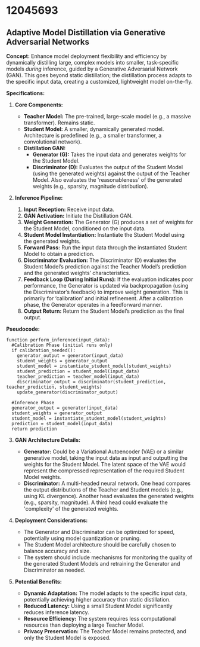 # 12045693

## Adaptive Model Distillation via Generative Adversarial Networks

**Concept:** Enhance model deployment flexibility and efficiency by dynamically distilling large, complex models into smaller, task-specific models *during* inference, guided by a Generative Adversarial Network (GAN). This goes beyond static distillation; the distillation process adapts to the specific input data, creating a customized, lightweight model on-the-fly.

**Specifications:**

1.  **Core Components:**
    *   **Teacher Model:** The pre-trained, large-scale model (e.g., a massive transformer). Remains static.
    *   **Student Model:** A smaller, dynamically generated model. Architecture is predefined (e.g., a smaller transformer, a convolutional network).
    *   **Distillation GAN:**
        *   **Generator (G):**  Takes the input data and generates weights for the Student Model.
        *   **Discriminator (D):**  Evaluates the output of the Student Model (using the generated weights) against the output of the Teacher Model. Also evaluates the 'reasonableness' of the generated weights (e.g., sparsity, magnitude distribution).

2.  **Inference Pipeline:**
    1.  **Input Reception:** Receive input data.
    2.  **GAN Activation:** Initiate the Distillation GAN.
    3.  **Weight Generation:** The Generator (G) produces a set of weights for the Student Model, conditioned on the input data.
    4.  **Student Model Instantiation:** Instantiate the Student Model using the generated weights.
    5.  **Forward Pass:** Run the input data through the instantiated Student Model to obtain a prediction.
    6.  **Discriminator Evaluation:** The Discriminator (D) evaluates the Student Model’s prediction against the Teacher Model’s prediction and the generated weights’ characteristics.
    7.  **Feedback Loop (During Initial Runs):** If the evaluation indicates poor performance, the Generator is updated via backpropagation (using the Discriminator’s feedback) to improve weight generation. This is primarily for ‘calibration’ and initial refinement.  After a calibration phase, the Generator operates in a feedforward manner.
    8.  **Output Return:** Return the Student Model’s prediction as the final output.

**Pseudocode:**

```
function perform_inference(input_data):
  #Calibration Phase (initial runs only)
  if calibration_needed():
    generator_output = generator(input_data)
    student_weights = generator_output
    student_model = instantiate_student_model(student_weights)
    student_prediction = student_model(input_data)
    teacher_prediction = teacher_model(input_data)
    discriminator_output = discriminator(student_prediction, teacher_prediction, student_weights)
    update_generator(discriminator_output)

  #Inference Phase
  generator_output = generator(input_data)
  student_weights = generator_output
  student_model = instantiate_student_model(student_weights)
  prediction = student_model(input_data)
  return prediction
```

3.  **GAN Architecture Details:**
    *   **Generator:** Could be a Variational Autoencoder (VAE) or a similar generative model, taking the input data as input and outputting the weights for the Student Model. The latent space of the VAE would represent the compressed representation of the required Student Model weights.
    *   **Discriminator:** A multi-headed neural network. One head compares the output distributions of the Teacher and Student models (e.g., using KL divergence). Another head evaluates the generated weights (e.g., sparsity, magnitude). A third head could evaluate the 'complexity' of the generated weights.

4. **Deployment Considerations:**
   *  The Generator and Discriminator can be optimized for speed, potentially using model quantization or pruning.
   *  The Student Model architecture should be carefully chosen to balance accuracy and size.
   *  The system should include mechanisms for monitoring the quality of the generated Student Models and retraining the Generator and Discriminator as needed.

5. **Potential Benefits:**

   *  **Dynamic Adaptation:** The model adapts to the specific input data, potentially achieving higher accuracy than static distillation.
   *  **Reduced Latency:**  Using a small Student Model significantly reduces inference latency.
   *  **Resource Efficiency:**  The system requires less computational resources than deploying a large Teacher Model.
   *  **Privacy Preservation:**  The Teacher Model remains protected, and only the Student Model is exposed.